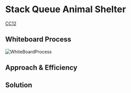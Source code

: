 # Stack Queue Animal Shelter

[CC12](https://canvas.instructure.com/courses/5233640/assignments/32144429)

## Whiteboard Process

![WhiteBoardProcess]()

## Approach & Efficiency



## Solution


